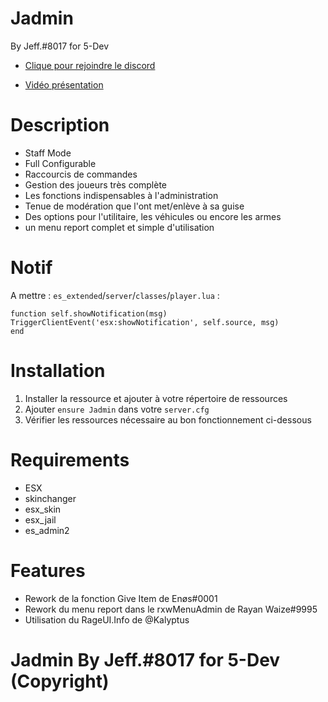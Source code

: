# Jadmin

By Jeff.#8017 for 5-Dev

- [Clique pour rejoindre le discord](https://discord.gg/5dev)

- [Vidéo présentation](https://youtu.be/c3gB0ojzXPQ)


# Description

- Staff Mode
- Full Configurable
- Raccourcis de commandes
- Gestion des joueurs très complète
- Les fonctions indispensables à l'administration
- Tenue de modération que l'ont met/enlève à sa guise
- Des options pour l'utilitaire, les véhicules ou encore les armes
- un menu report complet et simple d'utilisation

# Notif

A mettre : `es_extended`/`server`/`classes`/`player.lua` :

```
function self.showNotification(msg)    
TriggerClientEvent('esx:showNotification', self.source, msg)
end
```

# Installation


1. Installer la ressource et ajouter à votre répertoire de ressources
2. Ajouter `ensure Jadmin` dans votre `server.cfg`
3. Vérifier les ressources nécessaire au bon fonctionnement ci-dessous


# Requirements

- ESX
- skinchanger
- esx_skin
- esx_jail
- es_admin2

# Features

- Rework de la fonction Give Item de Enøs#0001
- Rework du menu report dans le rxwMenuAdmin de Rayan Waize#9995
- Utilisation du RageUI.Info de @Kalyptus

# Jadmin By Jeff.#8017 for 5-Dev (Copyright)



